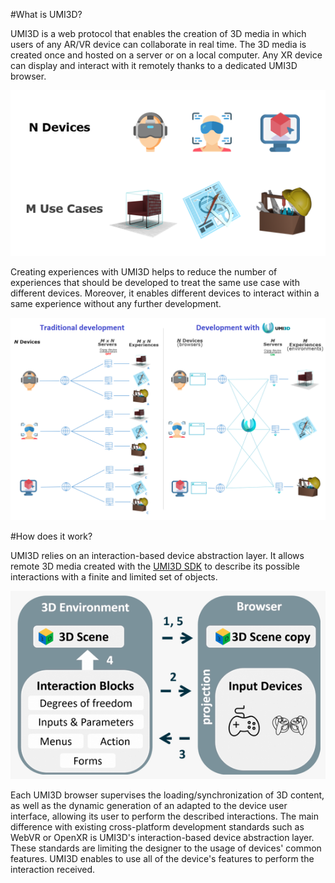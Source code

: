 #What is UMI3D?

UMI3D is a web protocol that enables the creation of 3D media in which users of any AR/VR device can collaborate in real time. The 3D media is created once and hosted on a server or on a local computer. Any XR device can display and interact with it remotely thanks to a dedicated UMI3D browser.

![image.png](img/UMI3D-use-cases.png)

Creating experiences with UMI3D helps to reduce the number of experiences that should be developed to treat the same use case with different devices. Moreover, it enables different devices to interact within a same experience without any further development.

![image.png](img/UMI3D-remote.png)

#How does it work?

UMI3D relies on an interaction-based device abstraction layer. It allows remote 3D media created with the [UMI3D SDK](/External/Reference/UMI3D-SDK) to describe its possible interactions with a finite and limited set of objects.

![image.png](img/umi3d-interactions.png)

Each UMI3D browser supervises the loading/synchronization of 3D content, as well as the dynamic generation of an adapted to the device user interface, allowing its user to perform the described interactions.
The main difference with existing cross-platform development standards such as WebVR or OpenXR is UMI3D's interaction-based device abstraction layer. These standards are limiting the designer to the usage of devices' common features. UMI3D enables to use all of the device's features to perform the interaction received.

